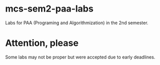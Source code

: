 # mcs-sem2-paa-labs
Labs for PAA (Programing and Algorithmization) in the 2nd semester.

# Attention, please
Some labs may not be proper but were accepted due to early deadlines.
